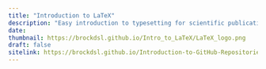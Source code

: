 ```yaml
---
title: "Introduction to LaTeX"
description: "Easy introduction to typesetting for scientific publications"
date:
thumbnail: https://brockdsl.github.io/Intro_to_LaTeX/LaTeX_logo.png
draft: false
sitelink: https://brockdsl.github.io/Introduction-to-GitHub-Repositories-and-GitHub-Desktop/
---
```

